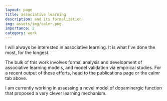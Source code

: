 ```yaml
---
layout: page
title: associative learning
description: and its formalization
img: assets/img/calmr.png
importance: 2
category: work
---
```


I will always be interested in associative learning. It is what I've done the most, for the longest.

The bulk of this work involves formal analysis and development of associative learning models, and model validation via empirical studies. For a recent output of these efforts, head to the publications page or the calmr tab above.

I am currently working in assessing a novel model of dopaminergic function that proposed a very clever learning mechanism.